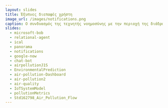 ```yaml
---
layout: slides
title: Έξυπνες διεπαφές χρήστη 
image_url: /images/notifications.png
caption: Ο συνδυασμός της τεχνητής νοημοσύνης με την περιοχή της διάδρασης έχει δημιουργήσει μια σειρά από ερευνητικές προσπάθειες και προϊόντα, τα οποία βασίζονται περισσότερο στον αυτοματισμό, παρά στις ενέργειες του χρήστη. 
slides:
  - microsoft-bob
  - relational-agent
  - ical 
  - panorama
  - notifications 
  - google-now
  - chat-bot
  - airpollutionJ1S
  - EnvironmentalPrediction  
  - air-pollution-Dashboard
  - air-pollution2
  - air-quality
  - IoTSystemModel
  - pollutionMetrics
  - Std162798_Air_Pollution_Flow
---
```

